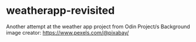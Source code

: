 # weatherapp-revisited
Another attempt at the weather app project from Odin Project/s
Background image creator: https://www.pexels.com/@pixabay/
